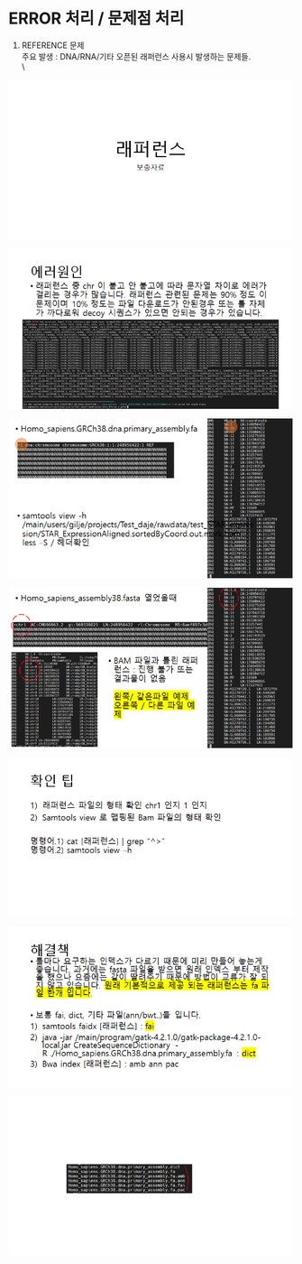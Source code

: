 # ERROR 처리 / 문제점 처리

1. REFERENCE 문제 \
   주요 발생 : DNA/RNA/기타 오픈된 래퍼런스 사용시 발생하는 문제들.\
   \


![](<../.gitbook/assets/image (148).png>)

![](<../.gitbook/assets/image (150).png>)

![](<../.gitbook/assets/image (154).png>)

![](<../.gitbook/assets/image (147).png>)

![](<../.gitbook/assets/image (151).png>)

![](<../.gitbook/assets/image (157).png>)

![](<../.gitbook/assets/image (152).png>)

